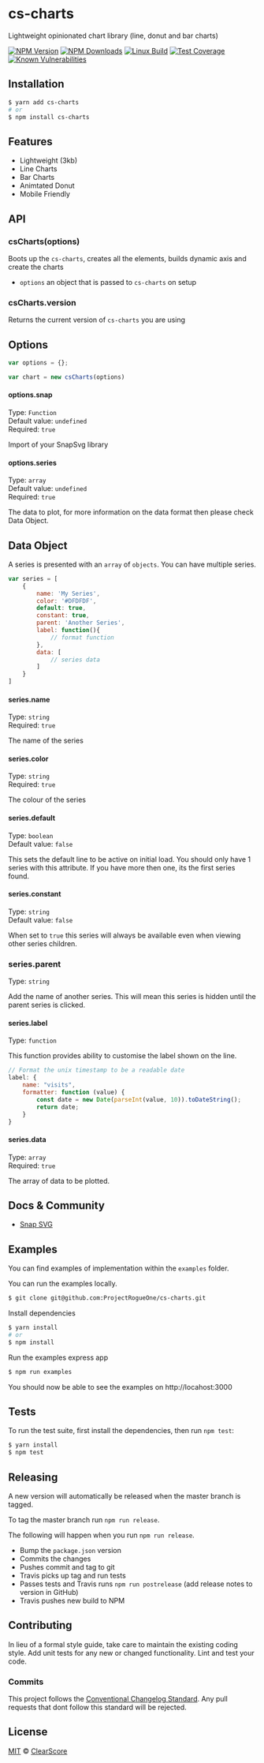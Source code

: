 # cs-charts
Lightweight opinionated chart library (line, donut and bar charts)

  [![NPM Version][npm-image]][npm-url]
  [![NPM Downloads][downloads-image]][downloads-url]
  [![Linux Build][travis-image]][travis-url]
  [![Test Coverage][coveralls-image]][coveralls-url]
  [![Known Vulnerabilities](https://snyk.io/test/github/ClearScore/cs-charts/badge.svg)](https://snyk.io/test/github/ClearScore/verbose-dashboard)

## Installation

```bash
$ yarn add cs-charts
# or
$ npm install cs-charts
```

## Features

  * Lightweight (3kb)
  * Line Charts
  * Bar Charts
  * Animtated Donut
  * Mobile Friendly
  
## API

### csCharts(options)

Boots up the `cs-charts`, creates all the elements, builds dynamic axis and create the charts

- `options` an object that is passed to `cs-charts` on setup 

### csCharts.version

Returns the current version of `cs-charts` you are using

## Options

```js
var options = {};

var chart = new csCharts(options)
```

#### options.snap
Type: `Function`<br>
Default value: `undefined`<br>
Required: `true`

Import of your SnapSvg library

#### options.series
Type: `array`<br>
Default value: `undefined`<br>
Required: `true`

The data to plot, for more information on the data format then please check Data Object.

## Data Object

A series is presented with an `array` of `objects`.  You can have multiple series.  

```js
var series = [
    {
        name: 'My Series',
        color: '#DFDFDF',
        default: true,
        constant: true,
        parent: 'Another Series',
        label: function(){
            // format function
        },
        data: [
            // series data
        ]
    }
]
```

#### series.name
Type: `string`<br>
Required: `true`

The name of the series

#### series.color
Type: `string`<br>
Required: `true`

The colour of the series

#### series.default
Type: `boolean`<br>
Default value: `false`<br>

This sets the default line to be active on initial load.  You should only have 1 series with this attribute.  If you have more then one, its the first series found.

#### series.constant
Type: `string`<br>
Default value: `false`

When set to `true` this series will always be available even when viewing other series children.
 
### series.parent
Type: `string`<br>

Add the name of another series.  This will mean this series is hidden until the parent series is clicked.


#### series.label
Type: `function`<br>

This function provides ability to customise the label shown on the line.

```js
// Format the unix timestamp to be a readable date
label: {
    name: "visits",
    formatter: function (value) {
        const date = new Date(parseInt(value, 10)).toDateString();
        return date;
    }
}
```

#### series.data
Type: `array`<br>
Required: `true`

The array of data to be plotted.


## Docs & Community

  * [Snap SVG](http://snapsvg.io/)

## Examples

You can find examples of implementation within the `examples` folder.

You can run the examples locally.

```bash
$ git clone git@github.com:ProjectRogueOne/cs-charts.git
```

  Install dependencies 

```bash
$ yarn install
# or
$ npm install
```

Run the examples express app

```bash
$ npm run examples
```
You should now be able to see the examples on http://locahost:3000

## Tests

  To run the test suite, first install the dependencies, then run `npm test`:

```bash
$ yarn install
$ npm test
```

## Releasing

A new version will automatically be released when the master branch is tagged.  

To tag the master branch run `npm run release`.

The following will happen when you run `npm run release`.

 - Bump the `package.json` version
 - Commits the changes
 - Pushes commit and tag to git
 - Travis picks up tag and run tests
 - Passes tests and Travis runs `npm run postrelease` (add release notes to version in GitHub)
 - Travis pushes new build to NPM

## Contributing

In lieu of a formal style guide, take care to maintain the existing coding style. Add unit tests for any new or changed functionality. Lint and test your code.

### Commits

This project follows the [Conventional Changelog Standard](https://github.com/bcoe/conventional-changelog-standard/blob/master/convention.md).  Any pull requests that dont follow this standard will be rejected.

## License

  [MIT](LICENSE) © [ClearScore](https://www.clearscore)

[npm-image]: https://img.shields.io/npm/v/cs-charts.svg
[npm-url]: https://npmjs.org/package/cs-charts
[downloads-image]: https://img.shields.io/npm/dm/cs-charts.svg
[downloads-url]: https://npmjs.org/package/cs-charts
[travis-image]: https://img.shields.io/travis/ClearScore/cs-charts/master.svg
[travis-url]: https://travis-ci.org/ClearScore/cs-charts
[coveralls-image]: https://img.shields.io/coveralls/ClearScore/cs-charts/master.svg
[coveralls-url]: https://coveralls.io/r/ClearScore/cs-charts?branch=master